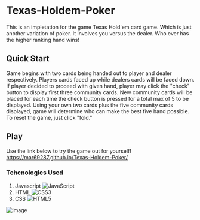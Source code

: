 # Texas-Holdem-Poker
This is an impletation for the game Texas Hold'em card game. Which is just another variation of poker. It involves you versus the dealer. Who ever has the higher ranking hand wins!

## Quick Start
Game begins with two cards being handed out to player and dealer respectively. Players cards faced up while dealers cards will be faced down. If player decided to proceed with given hand, player may click the "check" button to display first three community cards. New community cards will be placed for each time the check button is pressed for a total max of 5 to be displayed. Using your own two cards plus the five community cards displayed, game will determine who can make the best five hand possible. To reset the game, just click "fold."

## Play
Use the link below to try the game out for yourself!
https://mar69287.github.io/Texas-Holdem-Poker/

### Tehcnologies Used
1. Javascript ![JavaScript](https://img.shields.io/badge/javascript-%23323330.svg?style=for-the-badge&logo=javascript&logoColor=%23F7DF1E)
2. HTML ![CSS3](https://img.shields.io/badge/css3-%231572B6.svg?style=for-the-badge&logo=css3&logoColor=white)
3. CSS ![HTML5](https://img.shields.io/badge/html5-%23E34F26.svg?style=for-the-badge&logo=html5&logoColor=white)

![image](https://user-images.githubusercontent.com/104735283/210905344-eb8bb90f-1ae1-40f5-982c-df4345ad3e8d.png)
